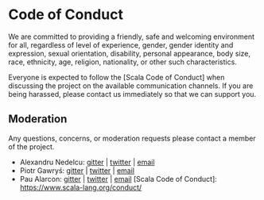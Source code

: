# Code of Conduct

We are committed to providing a friendly, safe and welcoming environment for all, regardless of level of experience, gender, gender identity and expression, sexual orientation, disability, personal appearance, body size, race, ethnicity, age, religion, nationality, or other such characteristics.

Everyone is expected to follow the [Scala Code of Conduct] when discussing the project on the available communication channels. If you are being harassed, please contact us immediately so that we can support you.

## Moderation

Any questions, concerns, or moderation requests please contact a member of the project.

- Alexandru Nedelcu: [gitter](https://gitter.im/alexandru) | [twitter](https://twitter.com/alexelcu) | [email](mailto:coc@temp18.alexn.org)
- Piotr Gawryś: [gitter](https://gitter.im/Avasil) | [twitter](https://twitter.com/p_gawrys) | [email](mailto:pgawrys2@gmail.com)
- Pau Alarcon: [gitter](https://gitter.im/paualarco) | [twitter](https://twitter.com/paualarco) | [email](mailto:pau.alarcon.b@gmail.com)
[Scala Code of Conduct]: https://www.scala-lang.org/conduct/
